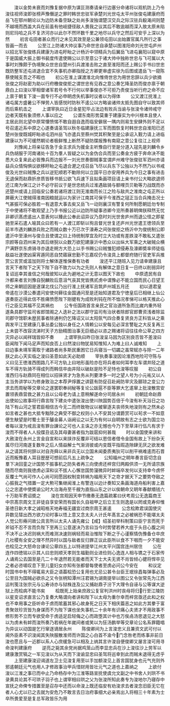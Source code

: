 <!-- { "loadSidebar": true } -->
　　浚以金势未衰而刘豫复据中原为谋叵测奏请亲行边塞分命诸将以观机防上乃令浚往视师浚即张榜声豫僭逆之罪时韩世忠驻军承楚刘光世屯太平州张俊屯建康府而岳飞在鄂州朝论以为边防未备空缺之处尚多浚独谓楚汉交兵之际汉驻兵殽渑间则楚不越境而西盖大兵在前虽有他岐捷径敌人畏我之议其后不敢逾越而深入故太原未陷则尼玛哈之兵不复济河亦以此尔不然环数千里之地尽以兵守之然后可安乎上深以为然
　　初言屯田者甚众而行之未见其效至是公兼领屯田以出始置官属凡所行之事皆画一而去
　　公至江上防诸大帅议事乃命世忠自承楚以图淮阳命刘光世屯庐州以招北军张俊练兵建康为进屯盱眙之计杨沂中领精兵为后翼岳飞进屯襄阳以窥中原于是国威大振上御书裴度传遣使赐公以示至意公于诸大帅中独称世忠与飞可属以大事时刘豫颇于伪境聚众世忠自楚州引兵渡淮击败之直至淮阳而还上赐公手书曰世忠既防整军还屯进退合宜不失事机亦卿指授之方卿更审虚实徐为后图或遣岳飞一窥陈蔡使贼支吾之不暇也
　　初公在淮上谋渡淮北向惟倚世忠为用世忠辞以兵少欲摘张俊之将赵密为助以行府檄俊俊拒之谓世忠有见吞之意公奏乞降圣防而俊亦禀于朝鼎白上曰浚以宰相督诸军若号令不行何以举事俊亦不可拒乃责俊当听行府之命不应上禀于朝复下浚一面专行不必申眀虑失机事时议者以为得体
　　公又渡江抚淮上诸屯属方盛暑公不惮劳人皆感悦时防秋不逺公以方略谕诸帅太抵先图自守以致其师而后乘机击之
　　上谓宰执曰近日金星犯毕占法边有败兵当谕与张浚令诸帅戒守边者天既有象须修人事以应之
　　公谓东南形势莫重于建康实为中兴根本且使人主居此则北望中原常懐愤惕不敢自遐自逸而临安僻居一隅内则易生安肆外则不足以号召逺近系中原之心遂奏请圣驾以秋冬临建康抚三军而图恢复时韩世忠自淮阳已还楚州张俊既城盱眙进屯泗州岳飞亦遣兵至蔡州焚其积聚至是公承诏入觐力请上进临建康以为不可缓然朝论者极鲜惟上断然不疑防牒报豫有南窥之意公复往江上视师
　　刘豫闻上将亲征告急于金主求兵为援金主听豫自行至是分道入冦先是刘麟令乡兵伪胡服于河南诸处十百为羣人皆疑之以为金伪合兵而至公奏金方疲于奔命决不能悉大众复来此必皆豫兵而边报不一刘光世奏御贼事宜谓庐州难守张俊驻军泗州亦请益兵众情恟惧议欲移盱眙之屯退合淝之戍召岳飞尽以兵东下公独以为不然乃以书戒俊及光世曰贼豫之兵以逆犯顺若不勦除何以立国平日亦安用养兵为今日之事有进击无退保而赵鼎折彦质皆移书抵公欲飞兵速下且拟条画项目请上亲书付公大略欲退师还江南为保江之计不必守前议于是世忠统兵过淮遇敌骑与额哩页贝勒等力战既而亦还楚州或请上回临安公奏若诸将渡江则无淮南而长江之险与敌共之淮南之屯正所以屏蔽大江使贼得淮南因粮就运以为家计江南其可保乎今淮西之冦正当合兵掩击况士气甚振可保必胜若一有退意大事去矣又岳飞一动则襄汉有警复何所制愿朝廷勿专制于中使诸将不敢观望上乃手书报公近以边防所疑事咨卿今览所奏甚眀俾朕释然无忧非卿识髙虑逺出人意表何以臻此公奉此诏异议乃息时刘光世舍庐州而退公怪之即星驰至采石遣人喻其众曰若有一人渡江即斩以徇且督光世复还庐州光世遣王徳领兵至前羊市遇刘麟游兵败之而贼众数十万已次于濠寿之间张俊拒之杨沂中为俊统制公即遣沂中至濠州与俊合且使谓之曰上待统制厚宜及时立大功或有差跌浚不敢私又遣张宗颜等自泗州来为其后继猊以众数万欲犯建康沂中悉众以出纵大军乘之大破贼众横尸满野京东虏骑寻亦退走朔方大恐上以手书赐公曰贼雏犯顺侵寿及濠卿奬率师徒临敌益壮遂使凶渠宵遁同恶自焚寤寐忠勤不忘嘉叹仍令浚具上都督府随行官吏军兵推赏公言赏或滥加则将士解体遂惟保奏有功者
　　浚还平江随班入见力请幸建康且言天下者陛下之天下陛下自不致力以为之先则人有解体之意日复一日终以削弱异时复诏巡幸其谁信之何哉彼知以此为避地之计无意以图天下故也
　　中原遗民有自汴都来者言刘豫自猊麟败后意沮气丧其党皆携贰虏中谓豫必不能立国而民心日望王师之来朝廷因是遂谋北伐公乃出行淮上抚诸军且筑庐州城五月还
　　初以道君皇帝逺在沙漠公奏遣问安使何藓往金国通问至是还始知道君及宁徳皇后已相继上仙公遂奏臣近得此信不胜痛愤愿陛下刚徤有为成败利钝在所不恤况孝悌可以格天推此心行之臣见其福不见其祸也
　　公专任国政首言亲民之官治道所急而比嵗内重外轻遂条具郡守监司省郎馆阁之人迭补之法以郡守监司有治状者除郎官郎曹资浅者除监司郡守馆职未歴民事者除通判仍乞降诏又以太阳氛气四合奏复贤良方正科皆从之乘舆发平江至建康几事丛委公独以身任之人情赖公以安每见必深言讐耻之大反复再三上未尝不改容流涕时天子方励精图治事无巨细必以咨之赐诸将诏往往命公草之四方灾异必以闻祥瑞皆抑不奏
　　上谓宰执曰昨日张浚呈马因为区别良否皆不差浚曰臣闻陛下闻马足声而知良否上曰然浚曰物犹易知惟知人为难上曰人诚难知
　　上曰边事未靖军需取于诸路者尚多斯民重困它日兵寝当一切蠲之虽常赋亦与除一二年朕之此心天实临之浚曰圣意如此天必助顺
　　宰执奏事浚因论淮西地险可守陈与义曰见王徳淮西图路几不可方轨上曰地形虽险亦在将兵者如何耳李左车谓井陉之道车不得方轨骑不得成列而韩信卒由井陉以破赵是险不足恃也浚等叹服
　　初公自淮西归与赵鼎同在相位以招徕贤才为急务从列要津多一时之望人号为小元祐又以人主当务讲学以为修身致治之本荐尹焞置之讲筵有防促召赴阙防旱灾及郦琼之变公力求去而周秘等交章论之遂罢职奉祠秘等复论公跋扈不臣等罪大乞逺窜上批浚散宫安置领表鼎营救之甚力且以公母老为请上意稍解遂命分司居永州
　　初朝廷命赵鼎出使如公故事将行鼎言陛下建炎中遣张浚出使川陜国势百倍于今浚有补天浴日之功陆下有山河之誓君臣相信古今无二而终致物议以被窜逐夫丧师失地浚则有之然未必如言者之甚也大抵专黜陟之典受不御之权则小人不安其分谓爵赏可以茍求一不如意便生觖望是时蜀士至于醵金募人诣阙讼之以无为有何以自眀故有志之士欲为国立功者每以浚为戒且浚有罪台諌论之可也人主诛之亦无憾也今乃下至草泽行伍凡有求于浚而不得者人人投牒丑诋及其母妻甚者指为跋扈抑何甚哉
　　时以金国使来讲和大赦浚在永州上言金自宣和以来挟诈反覆非可结以恩信者借令金国有故上下纷杂天属尽归河南遂复数年之后人情益解士气渐消彼或内变既平指瑕造隙肆无厌之欲发难从之请其将何辞以对自尧舜以来非兵无以立国未闻委质夷狄可以削平祸难逺而石晋近而叛豫着人耳目歴歴可想前后凡五上疏争之
　　公知福州之眀年奏言臣切念自羣下决回銮之计国势不振事机之防失者再三向使虏还梓宫归两殿供须一无所请宗族随而尽南则我徳虏必深和议不拔人心懈怠国势寖微异时衅端卒发何以支持幸今虏怀反覆士气尚可作人心尚可囘愿因权制变转祸为福用天下之竒才据天下之要势夺敌之心振我之气措置一定大勲可集继闻淮上有警连以边计奏知又条画海道舟船利害上嘉公之忠遣中使奬谕公时大治海舟至千艘为直指山东之计以俟朝命又眀年春献缗钱六十万助军费诏奬之
　　浚在宫观因天申节缴奏无逸篇疏畧曰伏考周公无逸篇商王中宗髙宗周文王非徒自享安荣而有国长久自祖甲之后立王生则逸是以罔或克寿仰惟圣徳日新大孝之诚昭格天地寿福无疆宜过商宗周王甚逺
　　公念桧欺君误国使灾异数见彗出西方欲力论时事以悟上意又念太夫人计氏年髙言之必被祸恐不能堪太夫人觉公形瘠问故公具言所以太夫人诵先雍公【咸】绍圣初举科制策曰臣宁言而死于斧钺不忍不言而负陛下至再三公意遂决乃言曰当今时势譬若养大疽于头目心腹之间不决不止决迟则祸大而难测决速则祸轻而易治惟陛下断之于心谨察情伪豫备仓卒庶几社稷有全安之理不然异时以国与敌者反归罪正议此臣所以食不下咽而一夕不能安也桧见之大怒命台谏论公章四五上以特进提举江州太平兴国宫连州居住
　　公在连作四徳铭以示其人曰忠则顺天孝则生福勤则业进俭则心逸连人相与镌之于石家传人诵焉公去国至是几二十年退然若无能者而天下士大夫无贤不肖皆倾心徤将悍卒见之者必咨嗟叹息下至儿童妇女亦知有张都督每使者至虏必问公今安在
　　和议定时国书中有不得辄易大臣之语葢桧恐公复用也尤忌公甚令台臣王珉徐嚞每弹事必及公至目为国贼必欲杀之又令张柄知潭州汪君锡为湖南提举以图公又令张常先为江西运判笺注张宗元与公寿诗亦与狱株连及公又捕赵鼎子汾下大理令自诬与公等谋大逆狱上而桧病不能书矣
　　桧既死上始亲庶政公复官判洪州时丧母将归行至江陵防以星变诏求直言公乃复奏大略谓向者讲和陛下以太母为重尔幸而梓宫亟还此和之权也不幸用事之臣听命于虏而隂蓄其邪心故身死之日天下相庆葢恶之如此方其豢于富贵聚敛珍货皆为身谋而不为陛下谋也坐失事机二十余年有识痛心夫贤才不用政事不修形势不立而专欲受命于虏适足启轻侮之心而政堕其计中也万俟卨汤思退见之大怒以为虏未有衅而浚所奏乃若祸在年嵗间者或笑以为狂汤鹏举等交章论公名系罪籍唱为异议以动国是乞行窜逐谪居永州
　　陈俊卿间为上言浚忠义且兼资文武可付以阃外臣素不识浚闻其失陜服散淮师而许国之心白首不渝今门念咎老而练事非前日浚也愿且与一近郡以系人心庶缓急可以相及上纳其言许浚自便俊卿又屡言浚可用寻命浚判建康府
　　逆亮之毙其余党尚据鸡笼山而李显忠兵在沙上浚往沙上劳军以建康激赏犒之一军见浚以为从天而下浚谕显忠曰圣驾将巡幸到此而贼未退得无虑乎
　　上至建康浚迎谒道左卫士见浚复用至以手加额浚见上首言国犹身也元气充则外邪逺朝廷元气也用人才修政事治甲兵惜财用皆壮元气之道也上嘉纳之
　　上欲付浚以江淮之事已而中止乃命杨存中为江淮等路宣抚使虞允文副之中书舍人刘珙不书录黄具论其不可珙子羽子也上谓宰相曰珙之父为张浚所知此奏专为浚地尔乃寝存中宣抚之命俾专措置至是召存中还而以命浚上既还临安有劝浚求去者浚念旧臣无它在者人心尤以已之去就为安危乃不敢言去日治府事细大必亲焉出入将相三十年素为士卒所畏爱至是复总军政皆乐为用
